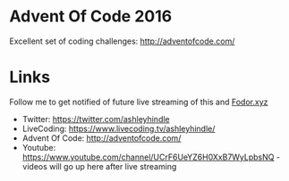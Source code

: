 # Advent Of Code 2016
Excellent set of coding challenges: http://adventofcode.com/

# Links

Follow me to get notified of future live streaming of this and [Fodor.xyz](https://fodor.xyz)

* Twitter: https://twitter.com/ashleyhindle
* LiveCoding: https://www.livecoding.tv/ashleyhindle/
* Advent Of Code: http://adventofcode.com/
* Youtube: https://www.youtube.com/channel/UCrF6UeYZ6H0XxB7WyLpbsNQ - videos will go up here after live streaming